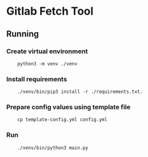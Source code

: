 # Gitlab Fetch Tool
## Running
### Create virtual environment
```
    python3 -m venv ./venv
```
### Install requirements
```
    ./venv/bin/pip3 install -r ./requirements.txt.
```
### Prepare config values using template file
```
    cp template-config.yml config.yml
```
### Run
```
    ./venv/bin/python3 main.py
```
